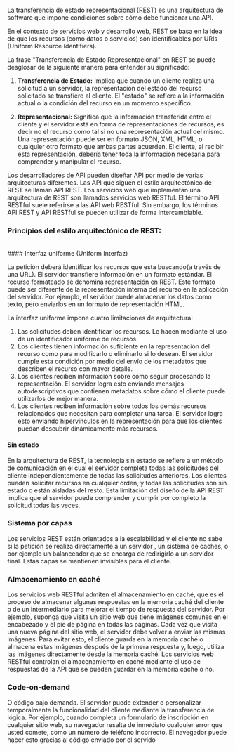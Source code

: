 <br>
La transferencia de estado representacional (REST) es una arquitectura de software que impone condiciones sobre cómo debe funcionar una API.

En el contexto de servicios web y desarrollo web, REST se basa en la idea de que los recursos (como datos o servicios) son identificables por URIs (Uniform Resource Identifiers).

La frase "Transferencia de Estado Representacional" en REST se puede desglosar de la siguiente manera para entender su significado:

1. **Transferencia de Estado:** Implica que cuando un cliente realiza una solicitud a un servidor, la representación del estado del recurso solicitado se transfiere al cliente. El "estado" se refiere a la información actual o la condición del recurso en un momento específico.
    
2. **Representacional:** Significa que la información transferida entre el cliente y el servidor está en forma de representaciones de recursos, es decir no el recurso como tal si no una representación actual del mismo. Una representación puede ser en formato JSON, XML, HTML, o cualquier otro formato que ambas partes acuerden. El cliente, al recibir esta representación, debería tener toda la información necesaria para comprender y manipular el recurso. 


Los desarrolladores de API pueden diseñar API por medio de varias arquitecturas diferentes. Las API que siguen el estilo arquitectónico de REST se llaman API REST. Los servicios web que implementan una arquitectura de REST son llamados servicios web RESTful. El término API RESTful suele referirse a las API web RESTful. Sin embargo, los términos API REST y API RESTful se pueden utilizar de forma intercambiable.<br>


### Principios del estilo arquitectónico de REST:
<br>
#### Interfaz uniforme (Uniform Interfaz)

La petición deberá identificar los recursos que esta buscando(a través de una URL).
El servidor transfiere información en un formato estándar. El recurso formateado se denomina representación en REST. Este formato puede ser diferente de la representación interna del recurso en la aplicación del servidor. Por ejemplo, el servidor puede almacenar los datos como texto, pero enviarlos en un formato de representación HTML.

La interfaz uniforme impone cuatro limitaciones de arquitectura:

1. Las solicitudes deben identificar los recursos. Lo hacen mediante el uso de un identificador uniforme de recursos.<br>
2. Los clientes tienen información suficiente en la representación del recurso como para modificarlo o eliminarlo si lo desean. El servidor cumple esta condición por medio del envío de los metadatos que describen el recurso con mayor detalle.<br>
3. Los clientes reciben información sobre cómo seguir procesando la representación. El servidor logra esto enviando mensajes autodescriptivos que contienen metadatos sobre cómo el cliente puede utilizarlos de mejor manera.<br>
4. Los clientes reciben información sobre todos los demás recursos relacionados que necesitan para completar una tarea. El servidor logra esto enviando hipervínculos en la representación para que los clientes puedan descubrir dinámicamente más recursos.


#### Sin estado

En la arquitectura de REST, la tecnología sin estado se refiere a un método de comunicación en el cual el servidor completa todas las solicitudes del cliente independientemente de todas las solicitudes anteriores. Los clientes pueden solicitar recursos en cualquier orden, y todas las solicitudes son sin estado o están aisladas del resto. Esta limitación del diseño de la API REST implica que el servidor puede comprender y cumplir por completo la solicitud todas las veces.

### Sistema por capas

Los servicios REST están orientados a la escalabilidad y el cliente no sabe si la petición se realiza directamente a un servidor , un sistema de caches, o por ejemplo un balanceador que se encarga de redirigirlo a un servidor final. Estas capas se mantienen invisibles para el cliente.


### Almacenamiento en caché

Los servicios web RESTful admiten el almacenamiento en caché, que es el proceso de almacenar algunas respuestas en la memoria caché del cliente o de un intermediario para mejorar el tiempo de respuesta del servidor. Por ejemplo, suponga que visita un sitio web que tiene imágenes comunes en el encabezado y el pie de página en todas las páginas. Cada vez que visita una nueva página del sitio web, el servidor debe volver a enviar las mismas imágenes. Para evitar esto, el cliente guarda en la memoria caché o almacena estas imágenes después de la primera respuesta y, luego, utiliza las imágenes directamente desde la memoria caché. Los servicios web RESTful controlan el almacenamiento en caché mediante el uso de respuestas de la API que se pueden guardar en la memoria caché o no.

### Code-on-demand

O código bajo demanda. El servidor puede extender o personalizar temporalmente la funcionalidad del cliente mediante la transferencia de lógica. Por ejemplo, cuando completa un formulario de inscripción en cualquier sitio web, su navegador resalta de inmediato cualquier error que usted comete, como un número de teléfono incorrecto. El navegador puede hacer esto gracias al código enviado por el servido

